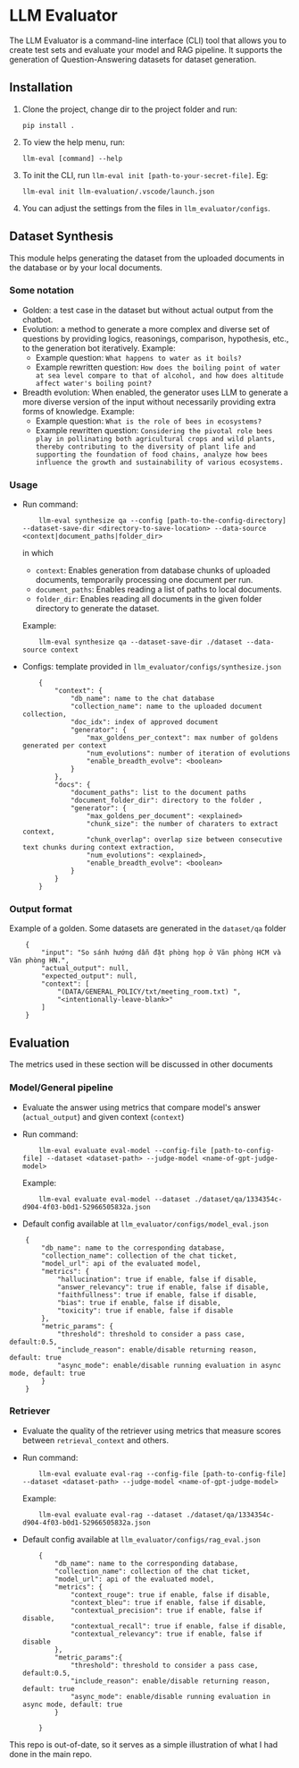 # LLM Evaluator

The LLM Evaluator is a command-line interface (CLI) tool that allows you to create test sets and evaluate your model and RAG pipeline. It supports the generation of Question-Answering datasets for dataset generation.

## Installation
1. Clone the project, change dir to the project folder and run: 
   ```
   pip install . 
   ```
2. To view the help menu, run: 
   
   ```
   llm-eval [command] --help 
   ```

3. To init the CLI, run `llm-eval init [path-to-your-secret-file]`. Eg: 
   
   ```
   llm-eval init llm-evaluation/.vscode/launch.json
   ```

4. You can adjust the settings from the files in `llm_evaluator/configs`. 

##  Dataset Synthesis

This module helps generating the dataset from the uploaded documents in the database or by your local documents. 
### Some notation
- Golden: a test case in the dataset but without actual output from the chatbot. 
- Evolution: a method to generate a more complex and diverse set of questions by providing logics, reasonings, comparison, hypothesis, etc., to the generation bot iteratively. Example: 
    - Example question: `What happens to water as it boils?`
    - Example rewritten question: `How does the boiling point of water at sea level compare to that of alcohol, and how does altitude affect water's boiling point?`
- Breadth evolution: When enabled, the generator uses LLM to generate a more diverse version of the input without necessarily providing extra forms of knowledge. Example: 
    - Example question: `What is the role of bees in ecosystems?`
    - Example rewritten question: `Considering the pivotal role bees play in pollinating both agricultural crops and wild plants, thereby contributing to the diversity of plant life and supporting the foundation of food chains, analyze how bees influence the growth and sustainability of various ecosystems.`
### Usage

- Run command: 

    ```
        llm-eval synthesize qa --config [path-to-the-config-directory] --dataset-save-dir <directory-to-save-location> --data-source <context|document_paths|folder_dir>
    ```
    in which
    - `context`: Enables generation from database chunks of uploaded documents, temporarily processing one document per run.
    - `document_paths`: Enables reading a list of paths to local documents.
    - `folder_dir`: Enables reading all documents in the given folder directory to generate the dataset.
  
    Example: 
    ```
        llm-eval synthesize qa --dataset-save-dir ./dataset --data-source context
    ```
  
- Configs: template provided in `llm_evaluator/configs/synthesize.json`
    ```
        {
            "context": {
                "db_name": name to the chat database 
                "collection_name": name to the uploaded document collection,
                "doc_idx": index of approved document
                "generator": {
                    "max_goldens_per_context": max number of goldens generated per context
                    "num_evolutions": number of iteration of evolutions
                    "enable_breadth_evolve": <boolean>
                }
            },
            "docs": {
                "document_paths": list to the document paths
                "document_folder_dir": directory to the folder , 
                "generator": {
                    "max_goldens_per_document": <explained>
                    "chunk_size": the number of charaters to extract context,
                    "chunk_overlap": overlap size between consecutive text chunks during context extraction,
                    "num_evolutions": <explained>,
                    "enable_breadth_evolve": <boolean>
                }
            }
        }
    ```
### Output format
Example of a golden. Some datasets are generated in the `dataset/qa` folder

```
    {
        "input": "So sánh hướng dẫn đặt phòng họp ở Văn phòng HCM và Văn phòng HN.",
        "actual_output": null,
        "expected_output": null,
        "context": [
            "(DATA/GENERAL_POLICY/txt/meeting_room.txt) ",
            "<intentionally-leave-blank>"
        ]
    }
```         
## Evaluation

The metrics used in these section will be discussed in other documents

### Model/General pipeline
- Evaluate the answer using metrics that compare model's answer (`actual_output`) and given context (`context`)
- Run command: 
    ```
        llm-eval evaluate eval-model --config-file [path-to-config-file] --dataset <dataset-path> --judge-model <name-of-gpt-judge-model>
    ```
    Example: 
    ```
        llm-eval evaluate eval-model --dataset ./dataset/qa/1334354c-d904-4f03-b0d1-52966505832a.json
    ```

- Default config available at `llm_evaluator/configs/model_eval.json`
  
```
    {
        "db_name": name to the corresponding database,
        "collection_name": collection of the chat ticket,
        "model_url": api of the evaluated model, 
        "metrics": {
            "hallucination": true if enable, false if disable,
            "answer_relevancy": true if enable, false if disable,
            "faithfullness": true if enable, false if disable,
            "bias": true if enable, false if disable,
            "toxicity": true if enable, false if disable
        },
        "metric_params": {
            "threshold": threshold to consider a pass case, default:0.5,
            "include_reason": enable/disable returning reason, default: true
            "async_mode": enable/disable running evaluation in async mode, default: true
        }
    }
```

### Retriever
- Evaluate the quality of the retriever using metrics that measure scores between `retrieval_context` and others. 

- Run command: 
    ```
        llm-eval evaluate eval-rag --config-file [path-to-config-file] --dataset <dataset-path> --judge-model <name-of-gpt-judge-model>
    ```
    Example: 
    ```
        llm-eval evaluate eval-rag --dataset ./dataset/qa/1334354c-d904-4f03-b0d1-52966505832a.json
    ```
- Default config available at `llm_evaluator/configs/rag_eval.json` 
    ```
        {
            "db_name": name to the corresponding database,
            "collection_name": collection of the chat ticket,
            "model_url": api of the evaluated model, 
            "metrics": {
                "context_rouge": true if enable, false if disable,
                "context_bleu": true if enable, false if disable, 
                "contextual_precision": true if enable, false if disable, 
                "contextual_recall": true if enable, false if disable, 
                "contextual_relevancy": true if enable, false if disable
            },
            "metric_params":{
                "threshold": threshold to consider a pass case, default:0.5,
                "include_reason": enable/disable returning reason, default: true
                "async_mode": enable/disable running evaluation in async mode, default: true
            }

        }
    ```

This repo is out-of-date, so it serves as a simple illustration of what I had done in the main repo. 

